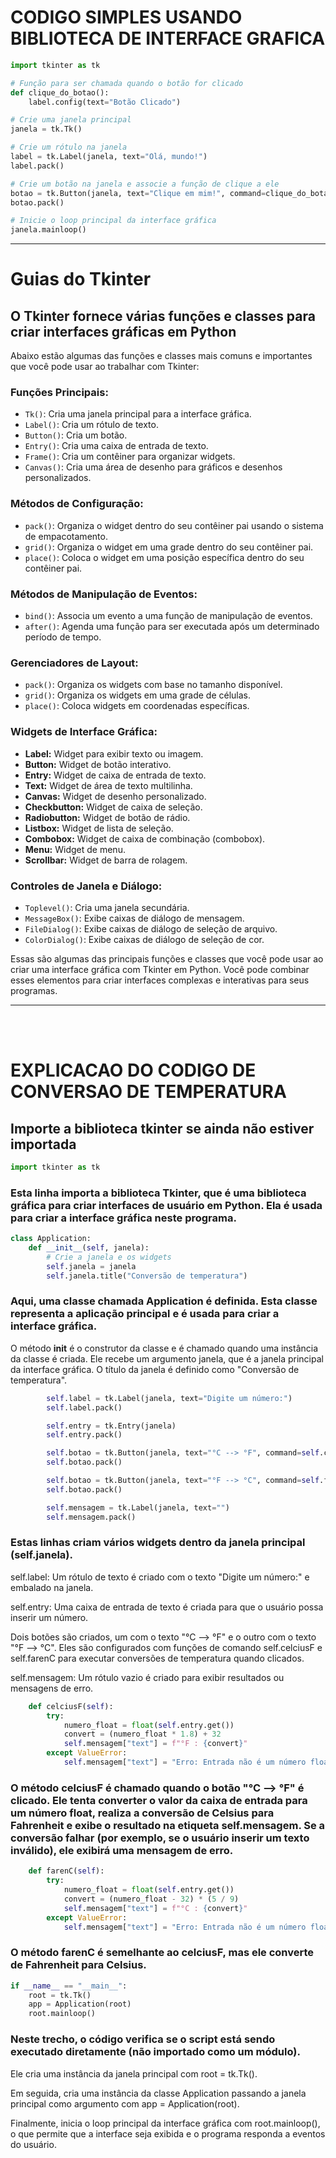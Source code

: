 # CODIGO SIMPLES USANDO BIBLIOTECA DE INTERFACE GRAFICA
```py
import tkinter as tk

# Função para ser chamada quando o botão for clicado
def clique_do_botao():
    label.config(text="Botão Clicado")

# Crie uma janela principal
janela = tk.Tk()

# Crie um rótulo na janela
label = tk.Label(janela, text="Olá, mundo!")
label.pack()

# Crie um botão na janela e associe a função de clique a ele
botao = tk.Button(janela, text="Clique em mim!", command=clique_do_botao)
botao.pack()

# Inicie o loop principal da interface gráfica
janela.mainloop()
```

<hr>

# Guias do Tkinter

## O Tkinter fornece várias funções e classes para criar interfaces gráficas em Python
Abaixo estão algumas das funções e classes mais comuns e importantes que você pode usar ao trabalhar com Tkinter:

### Funções Principais:
<ul>
<li><code>Tk()</code>: Cria uma janela principal para a interface gráfica.</li>
<li><code>Label()</code>: Cria um rótulo de texto.</li>
<li><code>Button()</code>: Cria um botão.</li>
<li><code>Entry()</code>: Cria uma caixa de entrada de texto.</li>
<li><code>Frame()</code>: Cria um contêiner para organizar widgets.</li>
<li><code>Canvas()</code>: Cria uma área de desenho para gráficos e desenhos personalizados.</li>
</ul>

### Métodos de Configuração:
<ul>
<li><code>pack()</code>: Organiza o widget dentro do seu contêiner pai usando o sistema de empacotamento.</li>
<li><code>grid()</code>: Organiza o widget em uma grade dentro do seu contêiner pai.</li>
<li><code>place()</code>: Coloca o widget em uma posição específica dentro do seu contêiner pai.</li>
</ul>

### Métodos de Manipulação de Eventos:
<ul>
<li><code>bind()</code>: Associa um evento a uma função de manipulação de eventos.</li>
<li><code>after()</code>: Agenda uma função para ser executada após um determinado período de tempo.</li>
</ul>

### Gerenciadores de Layout:
<ul>
<li><code>pack()</code>: Organiza os widgets com base no tamanho disponível.</li>
<li><code>grid()</code>: Organiza os widgets em uma grade de células.</li>
<li><code>place()</code>: Coloca widgets em coordenadas específicas.</li>
</ul>

### Widgets de Interface Gráfica:
<ul>
<li><strong>Label:</strong> Widget para exibir texto ou imagem.</li>
<li><strong>Button:</strong> Widget de botão interativo.</li>
<li><strong>Entry:</strong> Widget de caixa de entrada de texto.</li>
<li><strong>Text:</strong> Widget de área de texto multilinha.</li>
<li><strong>Canvas:</strong> Widget de desenho personalizado.</li>
<li><strong>Checkbutton:</strong> Widget de caixa de seleção.</li>
<li><strong>Radiobutton:</strong> Widget de botão de rádio.</li>
<li><strong>Listbox:</strong> Widget de lista de seleção.</li>
<li><strong>Combobox:</strong> Widget de caixa de combinação (combobox).</li>
<li><strong>Menu:</strong> Widget de menu.</li>
<li><strong>Scrollbar:</strong> Widget de barra de rolagem.</li>
</ul>

### Controles de Janela e Diálogo:
<ul>
<li><code>Toplevel()</code>: Cria uma janela secundária.</li>
<li><code>MessageBox()</code>: Exibe caixas de diálogo de mensagem.</li>
<li><code>FileDialog()</code>: Exibe caixas de diálogo de seleção de arquivo.</li>
<li><code>ColorDialog()</code>: Exibe caixas de diálogo de seleção de cor.</li>
</ul>

Essas são algumas das principais funções e classes que você pode usar ao criar uma interface gráfica com Tkinter em Python. Você pode combinar esses elementos para criar interfaces complexas e interativas para seus programas.


<hr>
<br><br>

# EXPLICACAO DO CODIGO DE CONVERSAO DE TEMPERATURA

## Importe a biblioteca tkinter se ainda não estiver importada
```py
import tkinter as tk
```
### Esta linha importa a biblioteca Tkinter, que é uma biblioteca gráfica para criar interfaces de usuário em Python. Ela é usada para criar a interface gráfica neste programa.

```py
class Application:
    def __init__(self, janela):
        # Crie a janela e os widgets
        self.janela = janela
        self.janela.title("Conversão de temperatura")
```
### Aqui, uma classe chamada Application é definida. Esta classe representa a aplicação principal e é usada para criar a interface gráfica.

O método __init__ é o construtor da classe e é chamado quando uma instância da classe é criada. Ele recebe um argumento janela, que é a janela principal da interface gráfica. O título da janela é definido como "Conversão de temperatura".

```py
        self.label = tk.Label(janela, text="Digite um número:")
        self.label.pack()

        self.entry = tk.Entry(janela)
        self.entry.pack()

        self.botao = tk.Button(janela, text="°C --> °F", command=self.celciusF)
        self.botao.pack()

        self.botao = tk.Button(janela, text="°F --> °C", command=self.farenC)
        self.botao.pack()

        self.mensagem = tk.Label(janela, text="")
        self.mensagem.pack()
```
### Estas linhas criam vários widgets dentro da janela principal (self.janela).

self.label: Um rótulo de texto é criado com o texto "Digite um número:" e embalado na janela.

self.entry: Uma caixa de entrada de texto é criada para que o usuário possa inserir um número.

Dois botões são criados, um com o texto "°C --> °F" e o outro com o texto "°F --> °C". Eles são configurados com funções de comando self.celciusF e self.farenC para executar conversões de temperatura quando clicados.

self.mensagem: Um rótulo vazio é criado para exibir resultados ou mensagens de erro.

```py
    def celciusF(self):
        try:
            numero_float = float(self.entry.get())
            convert = (numero_float * 1.8) + 32
            self.mensagem["text"] = f"°F : {convert}"
        except ValueError:
            self.mensagem["text"] = "Erro: Entrada não é um número float válido"
```
### O método celciusF é chamado quando o botão "°C --> °F" é clicado. Ele tenta converter o valor da caixa de entrada para um número float, realiza a conversão de Celsius para Fahrenheit e exibe o resultado na etiqueta self.mensagem. Se a conversão falhar (por exemplo, se o usuário inserir um texto inválido), ele exibirá uma mensagem de erro.

```py
    def farenC(self):
        try:
            numero_float = float(self.entry.get())
            convert = (numero_float - 32) * (5 / 9)
            self.mensagem["text"] = f"°C : {convert}"
        except ValueError:
            self.mensagem["text"] = "Erro: Entrada não é um número float válido"
```
### O método farenC é semelhante ao celciusF, mas ele converte de Fahrenheit para Celsius.

```py
if __name__ == "__main__":
    root = tk.Tk()
    app = Application(root)
    root.mainloop()
```
### Neste trecho, o código verifica se o script está sendo executado diretamente (não importado como um módulo).

Ele cria uma instância da janela principal com root = tk.Tk().

Em seguida, cria uma instância da classe Application passando a janela principal como argumento com app = Application(root).

Finalmente, inicia o loop principal da interface gráfica com root.mainloop(), o que permite que a interface seja exibida e o programa responda a eventos do usuário.
